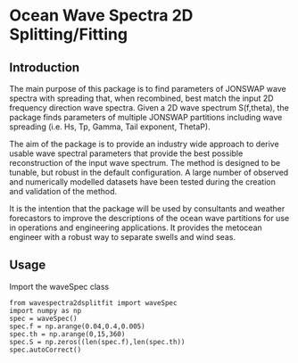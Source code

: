 # Ocean Wave Spectra 2D Splitting/Fitting

## Introduction

The main purpose of this package is to find parameters of JONSWAP wave spectra with spreading that, when recombined,
 best match the input 2D frequency direction wave spectra.  Given a 2D wave spectrum S(f,theta), the package
 finds parameters of multiple JONSWAP partitions including wave spreading (i.e. Hs, Tp, Gamma, Tail exponent, ThetaP).  

The aim of the package is to provide an industry wide approach to derive usable wave spectral parameters that
provide the best possible reconstruction of the input wave spectrum.  The method is designed to be tunable, but
robust in the default configuration.  A large number of observed and numerically modelled datasets have been tested 
during the creation and validation of the method.

It is the intention that the package will be used by consultants and weather forecastors to improve the descriptions
of the ocean wave partitions for use in operations and engineering applications.  It provides the metocean engineer
with a robust way to separate swells and wind seas.


## Usage

Import the waveSpec class
```
from wavespectra2dsplitfit import waveSpec
import numpy as np
spec = waveSpec()
spec.f = np.arange(0.04,0.4,0.005)
spec.th = np.arange(0,15,360)
spec.S = np.zeros((len(spec.f),len(spec.th))
spec.autoCorrect()
```
